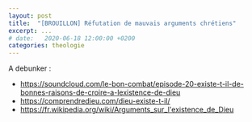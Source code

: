 ```yaml
---
layout: post
title:  "[BROUILLON] Réfutation de mauvais arguments chrétiens"
excerpt: ...
# date:   2020-06-18 12:00:00 +0200
categories: theologie
---
```


A debunker :
* https://soundcloud.com/le-bon-combat/episode-20-existe-t-il-de-bonnes-raisons-de-croire-a-lexistence-de-dieu
* https://comprendredieu.com/dieu-existe-t-il/
* https://fr.wikipedia.org/wiki/Arguments_sur_l'existence_de_Dieu
